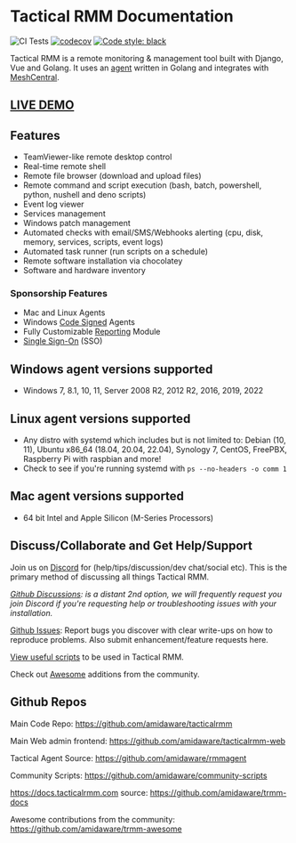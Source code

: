 # Tactical RMM Documentation

![CI Tests](https://github.com/amidaware/tacticalrmm/actions/workflows/ci-tests.yml/badge.svg?branch=develop)
[![codecov](https://codecov.io/gh/amidaware/tacticalrmm/branch/develop/graph/badge.svg?token=8ACUPVPTH6)](https://codecov.io/gh/amidaware/tacticalrmm)
[![Code style: black](https://img.shields.io/badge/code%20style-black-000000.svg)](https://github.com/python/black)

Tactical RMM is a remote monitoring & management tool built with Django, Vue and Golang.
It uses an [agent](https://github.com/amidaware/rmmagent) written in Golang and integrates with [MeshCentral](https://github.com/Ylianst/MeshCentral).

## [LIVE DEMO](https://demo.tacticalrmm.com/)

## Features

- TeamViewer-like remote desktop control
- Real-time remote shell
- Remote file browser (download and upload files)
- Remote command and script execution (bash, batch, powershell, python, nushell and deno scripts)
- Event log viewer
- Services management
- Windows patch management
- Automated checks with email/SMS/Webhooks alerting (cpu, disk, memory, services, scripts, event logs)
- Automated task runner (run scripts on a schedule)
- Remote software installation via chocolatey
- Software and hardware inventory

### Sponsorship Features

- Mac and Linux Agents
- Windows [Code Signed](./code_signing.md) Agents
- Fully Customizable [Reporting](./ee/reporting/reporting_overview.md) Module
- [Single Sign-On](./ee/sso/sso.md) (SSO)

## Windows agent versions supported

- Windows 7, 8.1, 10, 11, Server 2008 R2, 2012 R2, 2016, 2019, 2022

## Linux agent versions supported

- Any distro with systemd which includes but is not limited to: Debian (10, 11), Ubuntu x86_64 (18.04, 20.04, 22.04), Synology 7, CentOS, FreePBX, Raspberry Pi with raspbian and more!
- Check to see if you're running systemd with `ps --no-headers -o comm 1`

## Mac agent versions supported

- 64 bit Intel and Apple Silicon (M-Series Processors)

## Discuss/Collaborate and Get Help/Support

Join us on [Discord](https://discord.gg/upGTkWp) for (help/tips/discussion/dev chat/social etc). This is the primary method of discussing all things Tactical RMM.

_[Github Discussions](https://github.com/amidaware/tacticalrmm/discussions): is a distant 2nd option, we will frequently request you join Discord if you're requesting help or troubleshooting issues with your installation._

[Github Issues](https://github.com/amidaware/tacticalrmm/issues): Report bugs you discover with clear write-ups on how to reproduce problems. Also submit enhancement/feature requests here.

[View useful scripts](https://github.com/amidaware/community-scripts) to be used in Tactical RMM.

Check out [Awesome](https://github.com/amidaware/trmm-awesome) additions from the community.

## Github Repos

Main Code Repo: <https://github.com/amidaware/tacticalrmm>

Main Web admin frontend: <https://github.com/amidaware/tacticalrmm-web>

Tactical Agent Source: <https://github.com/amidaware/rmmagent>

Community Scripts: <https://github.com/amidaware/community-scripts>

<https://docs.tacticalrmm.com> source: <https://github.com/amidaware/trmm-docs>

Awesome contributions from the community: <https://github.com/amidaware/trmm-awesome>
